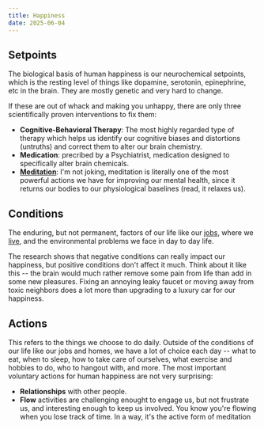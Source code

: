 ```yaml
---
title: Happiness
date: 2025-06-04
---
```

## Setpoints
The biological basis of human happiness is our neurochemical setpoints, which is the resting level of things like dopamine, serotonin, epinephrine, etc in the brain. They are mostly genetic and very hard to change. 

If these are out of whack and making you unhappy, there are only three scientifically proven interventions to fix them:
- **Cognitive-Behavioral Therapy**: The most highly regarded type of therapy which helps us identify our cognitive biases and distortions (untruths) and correct them to alter our brain chemistry.
- **Medication**: precribed by a Psychiatrist, medication designed to specifically alter brain chemicals.
- **[Meditation](breathing.md)**: I'm not joking, meditation is literally one of the most powerful actions we have for improving our mental health, since it returns our bodies to our physiological baselines (read, it relaxes us).

## Conditions
The enduring, but not permanent, factors of our life like our [jobs](working.md), where we [live](homes.md), and the environmental problems we face in day to day life. 

The research shows that negative conditions can really impact our happiness, but positive conditions don't affect it much. Think about it like this -- the brain would much rather remove some pain from life than add in some new pleasures. Fixing an annoying leaky faucet or moving away from toxic neighbors does a lot more than upgrading to a luxury car for our happiness.

## Actions
This refers to the things we choose to do daily. Outside of the conditions of our life like our jobs and homes, we have a lot of choice each day -- what to eat, when to sleep, how to take care of ourselves, what exercise and hobbies to do, who to hangout with, and more. The most important voluntary actions for human happiness are not very surprising:
- **Relationships** with other people.
- **Flow** activities are challenging enought to engage us, but not frustrate us, and interesting enough to keep us involved. You know you're flowing when you lose track of time. In a way, it's the active form of meditation